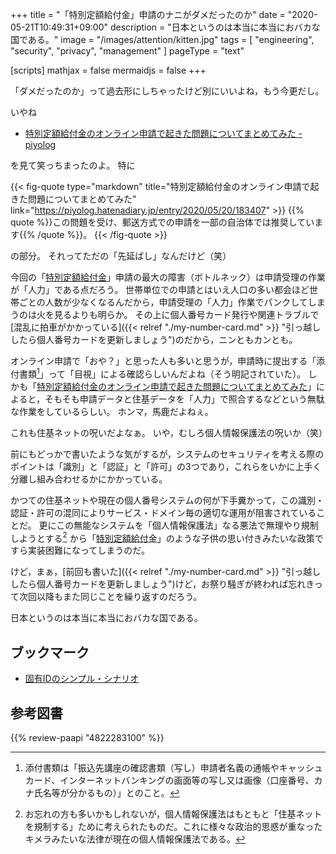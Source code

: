 +++
title = "「特別定額給付金」申請のナニがダメだったのか"
date =  "2020-05-21T10:49:31+09:00"
description = "日本というのは本当に本当におバカな国である。"
image = "/images/attention/kitten.jpg"
tags = [ "engineering", "security", "privacy", "management" ]
pageType = "text"

[scripts]
  mathjax = false
  mermaidjs = false
+++

「ダメだったのか」って過去形にしちゃったけど別にいいよね，もう今更だし。

いやね

- [特別定額給付金のオンライン申請で起きた問題についてまとめてみた - piyolog](https://piyolog.hatenadiary.jp/entry/2020/05/20/183407)

を見て笑っちまったのよ。
特に

{{< fig-quote type="markdown" title="特別定額給付金のオンライン申請で起きた問題についてまとめてみた" link="https://piyolog.hatenadiary.jp/entry/2020/05/20/183407" >}}
{{% quote %}}この問題を受け、郵送方式での申請を一部の自治体では推奨しています{{% /quote %}}。
{{< /fig-quote >}}

の部分。
それってただの「先延ばし」なんだけど（笑）

今回の「[特別定額給付金]」申請の最大の障害（ボトルネック）は申請受理の作業が「人力」である点だろう。
世帯単位での申請とはいえ人口の多い都会ほど世帯ごとの人数が少なくなるんだから，申請受理の「人力」作業でパンクしてしまうのは火を見るよりも明らか。
その上に個人番号カード発行や関連トラブルで[混乱に拍車がかかっている]({{< relref "./my-number-card.md" >}} "引っ越ししたら個人番号カードを更新しましょう")のだから，ニンともカンとも。

オンライン申請で「おや？」と思った人も多いと思うが，申請時に提出する「添付書類[^d1]」って「目視」による確認らしいんだよね（そう明記されていた）。
しかも「[特別定額給付金のオンライン申請で起きた問題についてまとめてみた](https://piyolog.hatenadiary.jp/entry/2020/05/20/183407 "特別定額給付金のオンライン申請で起きた問題についてまとめてみた - piyolog")」によると，そもそも申請データと住基データを「人力」で照合するなどという無駄な作業をしているらしい。
ホンマ，馬鹿だよねぇ。

[^d1]: 添付書類は「振込先講座の確認書類（写し）申請者名義の通帳やキャッシュカード、インターネットバンキングの画面等の写し又は画像（口座番号、カナ氏名等が分かるもの）」とのこと。

これも住基ネットの呪いだよなぁ。
いや，むしろ個人情報保護法の呪いか（笑）

前にもどっかで書いたような気がするが，システムのセキュリティを考える際のポイントは「識別」と「認証」と「許可」の3つであり，これらをいかに上手く分離し組み合わせるかにかかっている。

かつての住基ネットや現在の個人番号システムの何が下手糞かって，この識別・認証・許可の混同によりサービス・ドメイン毎の適切な運用が阻害されていることだ。
更にこの無能なシステムを「個人情報保護法」なる悪法で無理やり規制しようとする[^j1] から「[特別定額給付金]」のような子供の思い付きみたいな政策ですら実装困難になってしまうのだ。

[^j1]: お忘れの方も多いかもしれないが，個人情報保護法はもともと「住基ネットを規制する」ために考えられたものだ。これに様々な政治的思惑が重なったキメラみたいな法律が現在の個人情報保護法である。

けど，まぁ，[前回も書いた]({{< relref "./my-number-card.md" >}} "引っ越ししたら個人番号カードを更新しましょう")けど，お祭り騒ぎが終われば忘れきって次回以降もまた同じことを繰り返すのだろう。

日本というのは本当に本当におバカな国である。

## ブックマーク

- [固有IDのシンプル・シナリオ](http://www.hyuki.com/techinfo/uniqid.html)

[特別定額給付金]: https://kyufukin.soumu.go.jp/ja-JP/ "総務省｜特別定額給付金"

## 参考図書

{{% review-paapi "4822283100" %}} <!-- セキュリティはなぜやぶられたのか -->
